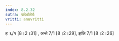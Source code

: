 ```yaml
---
index: 8.2.32
sutra: दादेर्धातोर्घः
vritti: anuvritti
---
```


हः ६/१  [8।2।31] , अन्ते 7/1 [8।2।29], झलि 7/1 [8।2।26]